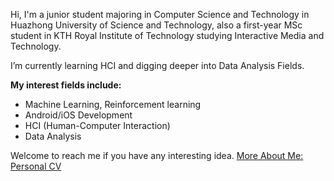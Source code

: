 Hi, I'm a junior student majoring in Computer Science and Technology in Huazhong University of Science and Technology, also a first-year MSc student in KTH Royal Institute of Technology studying Interactive Media and Technology.

I’m currently learning HCI and digging deeper into Data Analysis Fields.

**My interest fields include:**
- Machine Learning, Reinforcement learning
- Android/iOS Development
- HCI (Human-Computer Interaction)
- Data Analysis

Welcome to reach me if you have any interesting idea.
[More About Me: Personal CV](https://amiyasx.notion.site/amiyasx/Xi-Sun-Amiya-c031b4ba05fd49b4ab5a34361a664892)
<!--
**AmiyaSX/AmiyaSX** is a ✨ _special_ ✨ repository because its `README.md` (this file) appears on your GitHub profile.

Here are some ideas to get you started:

- 🔭 I’m currently working on ...
- 🌱 I’m currently learning ...
- 👯 I’m looking to collaborate on ...
- 🤔 I’m looking for help with ...
- 💬 Ask me about ...
- 📫 How to reach me: ...
- 😄 Pronouns: ...
- ⚡ Fun fact: ...
-->

